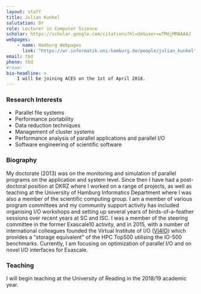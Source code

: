```yaml
---
layout: staff
title: Julian Kunkel
salutation: Dr
role: Lecturer in Computer Science
scholar: https://scholar.google.com/citations?hl=de&user=wTMdjMMAAAAJ
webpages:
    - name: Hamburg Webpages
      link: "https://wr.informatik.uni-hamburg.de/people/julian_kunkel"
email: tbd
phone: tbd
#room:
bio-headline: >
    I will be joining ACES on the 1st of April 2018.
---
```


### Research Interests

* Parallel file systems
* Performance portability
* Data reduction techniques
* Management of cluster systems
* Performance analysis of parallel applications and parallel I/O
* Software engineering of scientific software

### Biography

My doctorate (2013) was on the monitoring and simulation of parallel programs on the application and system level. Since then I have had a post-doctoral position at DKRZ where I worked on a range of projects, as well as teaching at the University of Hamburg Informatics Department where I was also a member of the scientific computing group. I am a member of various program committees and my community support activity has included organising I/O workshops and setting up several years of birds-of-a-feather sessions over recent years at SC and ISC.  I was a member of the steering committee in the former Exascale10 activity, and in 2015, with a number of international colleagues founded the Virtual Institute of I/O ([VI4IO](https://www.vi4io.org)) which provides a "storage equivalent" of the HPC Top500 utilising the IO-500 benchmarks. Currently, I am focusing on optimization of parallel I/O and on novel I/O interfaces for Exascale.

### Teaching

I will begin teaching at the University of Reading in the 2018/19 academic year.

